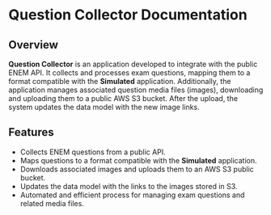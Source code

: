 # Question Collector Documentation

## Overview

**Question Collector** is an application developed to integrate with the public ENEM API. It collects and processes exam questions, mapping them to a format compatible with the **Simulated** application. Additionally, the application manages associated question media files (images), downloading and uploading them to a public AWS S3 bucket. After the upload, the system updates the data model with the new image links.

## Features

- Collects ENEM questions from a public API.
- Maps questions to a format compatible with the **Simulated** application.
- Downloads associated images and uploads them to an AWS S3 public bucket.
- Updates the data model with the links to the images stored in S3.
- Automated and efficient process for managing exam questions and related media files.
